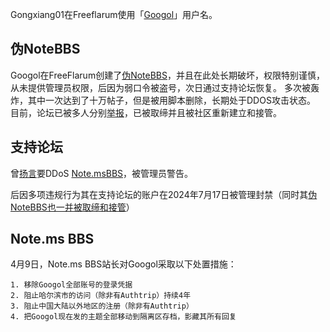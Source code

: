 Gongxiang01在Freeflarum使用「[Googol](https://support.freeflarum.com/u/Googol)」用户名。

## 伪NoteBBS
Googol在FreeFlarum创建了[伪NoteBBS](https://note.freeflarum.com/)，并且在此处长期破坏，权限特别谨慎，从未提供管理员权限，后因为弱口令被盗号，次日通过支持论坛恢复。
多次被轰炸，其中一次达到了十万帖子，但是被用脚本删除，长期处于DDOS攻击状态。
目前，论坛已被多人分别[举报](https://www.nodeloc.com/d/5986)，已被取缔并且被社区重新建立和接管。

## 支持论坛
曾[扬言](https://support.freeflarum.com/d/107-my-forum-have-been-ddos)要DDoS [Note.msBBS](https://bbs.notems.xyz/)，被管理员警告。

后因多项违规行为其在支持论坛的账户在2024年7月17日被管理封禁（同时其[伪NoteBBS也一并被取缔和接管](#伪notebbs)）

## Note.ms BBS
4月9日，Note.ms BBS站长对Googol采取以下处置措施：
```
1. 移除Googol全部账号的登录凭据
2. 阻止哈尔滨市的访问（除非有Authtrip）持续4年
3. 阻止中国大陆以外地区的注册（除非有Authtrip）
4. 把Googol现在发的主题全部移动到隔离区存档，影藏其所有回复
```
